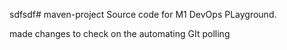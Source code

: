 sdfsdf# maven-project
Source code for M1 DevOps PLayground.

made changes to check on the automating GIt polling
